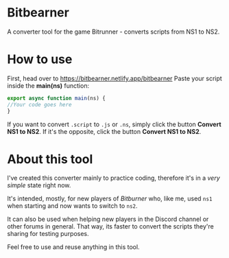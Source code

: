# Bitbearner
 A converter tool for the game Bitrunner - converts scripts from NS1 to NS2.

 # How to use
First, head over to https://bitbearner.netlify.app/bitbearner
Paste your script inside the <b>main(ns)</b> function:
```js
export async function main(ns) {
//Your code goes here
}
```
If you want to convert `.script` to `.js` or `.ns`, simply click the button <b>Convert NS1 to NS2</b>.
If it's the opposite, click the button <b>Convert NS1 to NS2</b>.

# About this tool
I've created this converter mainly to practice coding, therefore it's in a <em>very simple</em> state right now.

It's intended, mostly, for new players of <em>Bitburner</em> who, like me, used `ns1` when starting and now wants to switch to `ns2`.

It can also be used when helping new players in the Discord channel or other forums in general. That way, its faster to convert the scripts they're sharing for testing purposes.

Feel free to use and reuse anything in this tool.